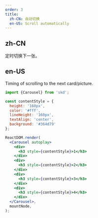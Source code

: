 ```yaml
---
order: 3
title:
  zh-CN: 自动切换
  en-US: Scroll automatically
---
```


## zh-CN

定时切换下一张。

## en-US

Timing of scrolling to the next card/picture.

```jsx
import {Carousel} from 'skd';

const contentStyle = {
  height: '160px',
  color: '#fff',
  lineHeight: '160px',
  textAlign: 'center',
  background: '#364d79'
};

ReactDOM.render(
  <Carousel autoplay>
    <div>
      <h3 style={contentStyle}>1</h3>
    </div>
    <div>
      <h3 style={contentStyle}>2</h3>
    </div>
    <div>
      <h3 style={contentStyle}>3</h3>
    </div>
    <div>
      <h3 style={contentStyle}>4</h3>
    </div>
  </Carousel>,
  mountNode,
);
```
